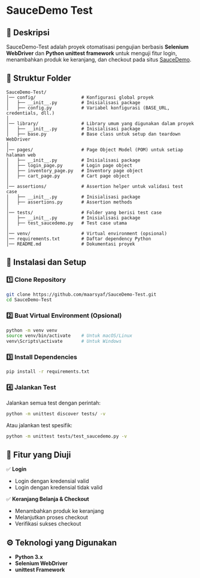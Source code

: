 # SauceDemo Test

## 📌 Deskripsi

SauceDemo-Test adalah proyek otomatisasi pengujian berbasis **Selenium WebDriver** dan **Python unittest framework** untuk menguji fitur login, menambahkan produk ke keranjang, dan checkout pada situs [SauceDemo](https://www.saucedemo.com/).

## 📂 Struktur Folder

```
SauceDemo-Test/
│── config/                 # Konfigurasi global proyek
│   ├── __init__.py         # Inisialisasi package
│   ├── config.py           # Variabel konfigurasi (BASE_URL, credentials, dll.)
│
│── library/                # Library umum yang digunakan dalam proyek
│   ├── __init__.py         # Inisialisasi package
│   ├── base.py             # Base class untuk setup dan teardown WebDriver
│
│── pages/                  # Page Object Model (POM) untuk setiap halaman web
│   ├── __init__.py         # Inisialisasi package
│   ├── login_page.py       # Login page object
│   ├── inventory_page.py   # Inventory page object
│   ├── cart_page.py        # Cart page object
│
│── assertions/             # Assertion helper untuk validasi test case
│   ├── __init__.py         # Inisialisasi package
│   ├── assertions.py       # Assertion methods
│
│── tests/                  # Folder yang berisi test case
│   ├── __init__.py         # Inisialisasi package
│   ├── test_saucedemo.py   # Test case utama
│
│── venv/                   # Virtual environment (opsional)
│── requirements.txt        # Daftar dependency Python
│── README.md               # Dokumentasi proyek
```

## 🔧 Instalasi dan Setup

### 1️⃣ **Clone Repository**

```sh
git clone https://github.com/maarsyaf/SauceDemo-Test.git
cd SauceDemo-Test
```

### 2️⃣ **Buat Virtual Environment (Opsional)**

```sh
python -m venv venv
source venv/bin/activate    # Untuk macOS/Linux
venv\Scripts\activate       # Untuk Windows
```

### 3️⃣ **Install Dependencies**

```sh
pip install -r requirements.txt
```

### 4️⃣ **Jalankan Test**

Jalankan semua test dengan perintah:

```sh
python -m unittest discover tests/ -v
```

Atau jalankan test spesifik:

```sh
python -m unittest tests/test_saucedemo.py -v
```

## 📌 Fitur yang Diuji

✅ **Login**

- Login dengan kredensial valid
- Login dengan kredensial tidak valid

✅ **Keranjang Belanja & Checkout**

- Menambahkan produk ke keranjang
- Melanjutkan proses checkout
- Verifikasi sukses checkout

## ⚙️ Teknologi yang Digunakan

- **Python 3.x**
- **Selenium WebDriver**
- **unittest Framework**
